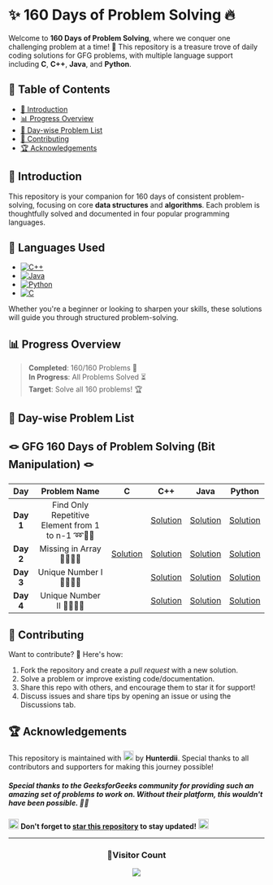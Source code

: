 # **✨ 160 Days of Problem Solving 🔥**

Welcome to **160 Days of Problem Solving**, where we conquer one challenging problem at a time! 🌟 This repository is a treasure trove of daily coding solutions for GFG problems, with multiple language support including **C**, **C++**, **Java**, and **Python**.

## **📌 Table of Contents**

- [🚀 Introduction](#-introduction)
- [📊 Progress Overview](#-progress-overview)
- [📅 Day-wise Problem List](#-day-wise-problem-list)
- [🤝 Contributing](#-contributing)
- [🏆 Acknowledgements](#-acknowledgements)

## **🚀 Introduction**

This repository is your companion for 160 days of consistent problem-solving, focusing on core **data structures** and **algorithms**. Each problem is thoughtfully solved and documented in four popular programming languages.

## 🚀 **Languages Used**

- [![C++](https://img.shields.io/badge/c++-%2300599C.svg?style=for-the-badge&logo=c%2B%2B&logoColor=white)](https://github.com/search?q=repo%3AHunterdii%2FGeeksforGeeks-POTD++language%3Acpp+path%3ANovember+2024+GFG+SOLUTION&type=code)
- [![Java](https://img.shields.io/badge/java-%23ED8B00.svg?style=for-the-badge&logo=java&logoColor=white)](https://github.com/search?q=repo%3AHunterdii%2FGeeksforGeeks-POTD++language%3AJava+path%3ANovember+2024+GFG+SOLUTION&type=code)
- [![Python](https://img.shields.io/badge/python-3670A0?style=for-the-badge&logo=python&logoColor=ffdd54)](https://github.com/search?q=repo%3AHunterdii%2FGeeksforGeeks-POTD++language%3APython+path%3ANovember+2024+GFG+SOLUTION&type=code)
- [![C](https://img.shields.io/badge/c-%2300599C.svg?style=for-the-badge&logo=c&logoColor=white)](https://github.com/search?q=repo%3AHunterdii%2FGeeksforGeeks-POTD++language%3Ac+path%3ANovember+2024+GFG+SOLUTION&type=code)

Whether you're a beginner or looking to sharpen your skills, these solutions will guide you through structured problem-solving.

## **📊 Progress Overview**

> **Completed**: 160/160 Problems 🎉  
> **In Progress**: All Problems Solved ⏳  
> **Target**: Solve all 160 problems! 🏆

## **📅 Day-wise Problem List**

## **🪢 GFG 160 Days of Problem Solving (Bit Manipulation) 🪢**

|  **Day**  |                 **Problem Name**                  |                          **C**                           |                                           **C++**                                            |                                            **Java**                                             |                                            **Python**                                             |
| :-------: | :-----------------------------------------------: | :------------------------------------------------------: | :------------------------------------------------------------------------------------------: | :---------------------------------------------------------------------------------------------: | :-----------------------------------------------------------------------------------------------: |
| **Day 1** | Find Only Repetitive Element from 1 to n-1 ➿🔢🧷 |                                                          | [Solution](Day%201%20-%20Find%20Only%20Repetitive%20Element%20from%201%20to%20n-1.md#code-c) | [Solution](Day%201%20-%20Find%20Only%20Repetitive%20Element%20from%201%20to%20n-1.md#code-java) | [Solution](Day%201%20-%20Find%20Only%20Repetitive%20Element%20from%201%20to%20n-1.md#code-python) |
| **Day 2** |              Missing in Array 🔢🧩🕵️‍♂️              | [Solution](Day%202%20-%20Missing%20in%20Array.md#code-c) |                  [Solution](Day%202%20-%20Missing%20in%20Array.md#code-c-1)                  |                   [Solution](Day%202%20-%20Missing%20in%20Array.md#code-java)                   |                   [Solution](Day%202%20-%20Missing%20in%20Array.md#code-python)                   |
| **Day 3** |              Unique Number I 🔢🧠🕵️‍♂️               |                                                          |                   [Solution](Day%203%20-%20Unique%20Number%20I.md#code-c)                    |                   [Solution](Day%203%20-%20Unique%20Number%20I.md#code-java)                    |                   [Solution](Day%203%20-%20Unique%20Number%20I.md#code-python)                    |
| **Day 4** |              Unique Number II 🔢🕵️‍♂️🧾              |                                                          |                   [Solution](Day%204%20-%20Unique%20Number%20II.md#code-c)                   |                   [Solution](Day%204%20-%20Unique%20Number%20II.md#code-java)                   |                   [Solution](Day%204%20-%20Unique%20Number%20II.md#code-python)                   |

## **🤝 Contributing**

Want to contribute? 🌟 Here's how:

1. Fork the repository and create a _pull request_ with a new solution.
2. Solve a problem or improve existing code/documentation.
3. Share this repo with others, and encourage them to star it for support!
4. Discuss issues and share tips by opening an issue or using the Discussions tab.

## **🏆 Acknowledgements**

This repository is maintained with <img src="https://github.com/user-attachments/assets/00314b63-96bb-4e9a-92f6-4ead67e0fb7d" width="20" height="20"> by **Hunterdii**. Special thanks to all contributors and supporters for making this journey possible!

##### Special thanks to the _GeeksforGeeks_ community for providing such an amazing set of problems to work on. Without their platform, this wouldn't have been possible. 🧑‍💻

<img src="https://github.com/user-attachments/assets/35f6838c-52f5-4e48-8a98-c5203f8c57e3" style="width:20px; color: #FFD700" alt="Star GIF"></h1> **Don't forget to [star this repository](https://github.com/Hunterdii/GeeksforGeeks-POTD) to stay updated!** <img src="https://github.com/user-attachments/assets/35f6838c-52f5-4e48-8a98-c5203f8c57e3" style="width:20px; color: #FFD700" alt="Star GIF"></h1>

---

<div align="center">
  <h3><b>📍Visitor Count</b></h3>
</div>

<p align="center">
  <img src="https://visitor-badge.laobi.icu/badge?page_id=Hunterdii.GeeksforGeeks-POTD" />
</p>
